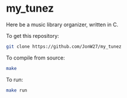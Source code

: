 # my_tunez

Here be a music library organizer, written in C.

To get this repository:
```sh
git clone https://github.com/JonW27/my_tunez
```

To compile from source:
```sh
make
```

To run:
```sh
make run
```
